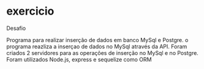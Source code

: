 # exercicio
Desafio

Programa para realizar inserção de dados em banco MySql e Postgre. 
o programa reazliza a inserçao de dados no MySql através da API.
Foram criados 2 servidores para as operações de inserção no MySql e no Postgre.
Foram utilizados Node.js, express e sequelize como ORM
